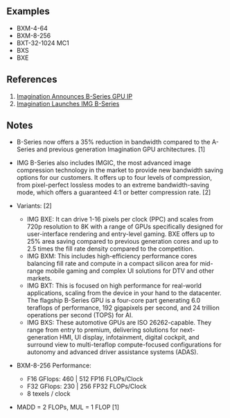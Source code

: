 
## Examples

* BXM-4-64
* BXM-8-256
* BXT-32-1024 MC1
* BXS
* BXE

## References

1. [Imagination Announces B-Series GPU IP](https://www.anandtech.com/show/16155/imagination-announces-bseries-gpu-ip-scaling-up-with-multigpu)
2. [Imagination Launches IMG B-Series](https://www.techpowerup.com/273334/imagination-launches-img-b-series-doing-more-with-multi-core-up-to-6-teraflops-of-compute)

## Notes

* B-Series now offers a 35% reduction in bandwidth compared to the A-Series and previous generation Imagination GPU architectures. [1]
* IMG B-Series also includes IMGIC, the most advanced image compression technology in the market to provide new bandwidth saving options for our customers. It offers up to four levels of compression, from pixel-perfect lossless modes to an extreme bandwidth-saving mode, which offers a guaranteed 4:1 or better compression rate. [2]
* Variants: [2]
	- IMG BXE: It can drive 1-16 pixels per clock (PPC) and scales from 720p resolution to 8K with a range of GPUs specifically designed for user-interface rendering and entry-level gaming. BXE offers up to 25% area saving compared to previous generation cores and up to 2.5 times the fill rate density compared to the competition.
	- IMG BXM: This includes high-efficiency performance cores balancing fill rate and compute in a compact silicon area for mid-range mobile gaming and complex UI solutions for DTV and other markets.
	- IMG BXT: This is focused on high performance for real-world applications, scaling from the device in your hand to the datacenter. The flagship B-Series GPU is a four-core part generating 6.0 teraflops of performance, 192 gigapixels per second, and 24 trillion operations per second (TOPS) for AI.
	- IMG BXS: These automotive GPUs are ISO 26262-capable. They range from entry to premium, delivering solutions for next-generation HMI, UI display, infotainment, digital cockpit, and surround view to multi-teraflop compute-focused configurations for autonomy and advanced driver assistance systems (ADAS).

* BXM-8-256 Performance:
	- F16 GFlops: 460  | 512 FP16 FLOPs/Clock
	- F32 GFlops: 230  | 256 FP32 FLOPs/Clock
	- 8 texels / clock

* MADD = 2 FLOPs, MUL = 1 FLOP [1]
